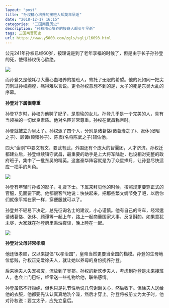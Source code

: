 ```yaml
---
layout: "post"
title: "孙权精心培养的接班人却英年早逝"
date: "2018-12-17 16:15"
categories: "三国两晋历史"
description: "孙权精心培养的接班人却英年早逝"
tags: 三国两晋历史
url: https://www.y5000.com/zgls/sglj/16093.html
---
```






公元241年孙权已经60岁，按理说是到了老年享福的时候了，但是由于长子孙孙登的死，使得孙权伤心欲绝。

![](https://img.y5000.com/uploads/allimg/170306/8-1F3061K61T39.jpg)

而孙登又是他耗尽大量心血培养的接班人，寄托了无限的希望。他的死如同一把尖刀刺过孙权胸膛，痛得难以言说。更令孙权意想不到的是，太子的死是东吴大乱的序幕。

**孙登对下属很尊重**

孙登17岁时，孙权为他聘了妃子，是周瑜的女儿。孙登几乎是一个完美的人，具有当领袖的一切优良素质。他对名臣非常尊重。孙权在武昌称帝时。

孙登就被立为皇太子。孙权派了四个人，分别是诸葛恪(诸葛瑾之子)、张休(张昭之子)、顾谭(顾雍孙子)、陈表(名将陈武之子)辅佐他。

四大“金刚”中要文有文、要武有武，外围还有个庞大的智囊团，人才济济。孙权迁都建业后，孙登继续镇守武昌，最重要的助手是上大将军陆逊，也设相对完整的政府班子，集中了一批东吴的精英。这套豪华阵容就是为了众星捧月，让孙登尽快适应一把手的角色。

![](https://img.y5000.com/uploads/allimg/170306/1K92TT0-0.jpg)

孙登有年轻时孙权的影子，礼贤下士。下属来拜见他的时候，按照规定要穿正式的官服，见面要下跪。他都很客气地说：快快起来，把那些繁文缛节免了吧，以后你们就像平常在家一样，穿便服就可以了。

孙登并不轻易下决定，总先征询名士的建议，小心谨慎。他有自己的专车，经常邀请诸葛恪、张休、顾谭等一起上车，路上一起商量国家大事，反复斟酌。如果意犹未尽，大家就在孙登府里秉烛夜谈，晚上睡在一起。

![](https://img.y5000.com/uploads/allimg/170306/8-1F3061K632558.jpg)

**孙登对父母非常孝顺**

他还很孝顺，汉以来提倡“以孝治国”，皇帝当然更要当全国的楷模。孙登的生母地位低贱，孙权正宠爱徐夫人，就让她以养母的身份抚养孙登。

后来徐夫人失宠被废，流放到了吴郡。孙权的新欢步夫人，考虑到孙登是未来接班人，也会上门巴结，经常送一些礼物给他，联络感情。

孙登虽然不好拒绝，但也只是礼节性地说几句谢谢关心，然后收下。但徐夫人送给他的衣服，他都要先认认真真地洗个澡，然后才穿上。孙登将被册立为太子时，他对孙权说：要立太子，应先立皇后。

